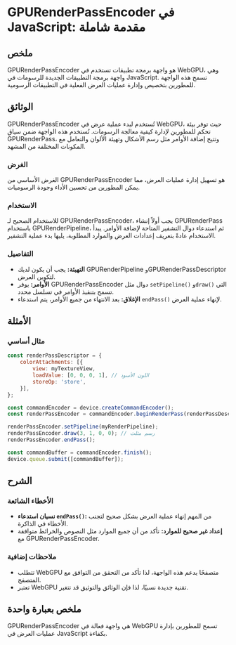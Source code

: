 <!--
Meta Description: # GPURenderPassEncoder في JavaScript: مقدمة شاملة ## ملخص GPURenderPassEncoder هو واجهة برمجة تطبيقات تستخدم في WebGPU، وهي واجهة برمجة التطبيقات الجد...
Meta Keywords: gpurenderpassencoder, العرض, webgpu, الأوامر, javascript
-->

# GPURenderPassEncoder في JavaScript: مقدمة شاملة

## ملخص
GPURenderPassEncoder هو واجهة برمجة تطبيقات تستخدم في WebGPU، وهي واجهة برمجة التطبيقات الجديدة للرسومات في JavaScript. تسمح هذه الواجهة للمطورين بتخصيص وإدارة عمليات العرض الفعلية في التطبيقات الرسومية.

## الوثائق
GPURenderPassEncoder تُستخدم لبدء عملية عرض في WebGPU، حيث توفر بيئة تحكم للمطورين لإدارة كيفية معالجة الرسومات. تُستخدم هذه الواجهة ضمن سياق GPURenderPass، وتتيح إضافة الأوامر مثل رسم الأشكال وتهيئة الألوان والتعامل مع المكونات المختلفة من المشهد.

### الغرض
الغرض الأساسي من GPURenderPassEncoder هو تسهيل إدارة عمليات العرض، مما يمكن المطورين من تحسين الأداء وجودة الرسوميات.

### الاستخدام
للاستخدام الصحيح لـ GPURenderPassEncoder، يجب أولاً إنشاء GPURenderPass باستخدام GPURenderPipeline، ثم استدعاء دوال التشفير المتاحة لإضافة الأوامر. يبدأ الاستخدام عادةً بتعريف إعدادات العرض والموارد المطلوبة، يليها بدء عملية التشفير.

### التفاصيل
- **التهيئة:** يجب أن يكون لديك GPURenderPipeline وGPURenderPassDescriptor لتكوين العرض.
- **الأوامر:** يوفر GPURenderPassEncoder دوال مثل `setPipeline()` و`draw()` التي تسمح بتنفيذ الأوامر في تسلسل محدد.
- **الإغلاق:** بعد الانتهاء من جميع الأوامر، يتم استدعاء `endPass()` لإنهاء عملية العرض.

## الأمثلة
### مثال أساسي
```javascript
const renderPassDescriptor = {
    colorAttachments: [{
        view: myTextureView,
        loadValue: [0, 0, 0, 1], // اللون الأسود
        storeOp: 'store',
    }],
};

const commandEncoder = device.createCommandEncoder();
const renderPassEncoder = commandEncoder.beginRenderPass(renderPassDescriptor);

renderPassEncoder.setPipeline(myRenderPipeline);
renderPassEncoder.draw(3, 1, 0, 0); // رسم مثلث
renderPassEncoder.endPass();

const commandBuffer = commandEncoder.finish();
device.queue.submit([commandBuffer]);
```

## الشرح
### الأخطاء الشائعة
- **نسيان استدعاء `endPass()`:** من المهم إنهاء عملية العرض بشكل صحيح لتجنب الأخطاء في الذاكرة.
- **إعداد غير صحيح للموارد:** تأكد من أن جميع الموارد مثل النصوص والخرائط متوافقة مع GPURenderPassEncoder.

### ملاحظات إضافية
- تتطلب WebGPU متصفحًا يدعم هذه الواجهة، لذا تأكد من التحقق من التوافق مع المتصفح.
- تعتبر WebGPU تقنية جديدة نسبيًا، لذا فإن الوثائق والتوثيق قد تتغير.

## ملخص بعبارة واحدة
GPURenderPassEncoder هي واجهة فعالة في WebGPU تسمح للمطورين بإدارة عمليات العرض في JavaScript بكفاءة.